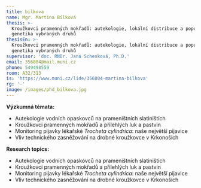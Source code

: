 ```yaml
---
title: bilkova
name: Mgr. Martina Bílková
thesis: >-
  Kroužkovci pramenných mokřadů: autekologie, lokální distribuce a populační 
  genetika vybraných druhů
thesisEn: >-
  Kroužkovci pramenných mokřadů: autekologie, lokální distribuce a populační 
  genetika vybraných druhů
supervisor: 'doc. RNDr. Jana Schenková, Ph.D.'
email: 356804@mail.muni.cz
phone: 549498559
room: A32/313
is: 'https://www.muni.cz/lide/356804-martina-bilkova'
rg: '-'
image: /images/phd_bilkova.jpg
---
```

<div class="cz">

**Výzkumná témata:**

* Autekologie vodních opaskovců na prameništních slatiništích
* Kroužkovci pramenných mokřadů a přilehlých luk a pastvin
* Monitoring pijavky lékařské _Trocheta cylindrica_: naše největší pijavice
* Vliv technického zasněžování na drobné kroužkovce v Krkonoších

</div>

<div class="en">

**Research topics:**

* Autekologie vodních opaskovců na prameništních slatiništích
* Kroužkovci pramenných mokřadů a přilehlých luk a pastvin
* Monitoring pijavky lékařské _Trocheta cylindrica_: naše největší pijavice
* Vliv technického zasněžování na drobné kroužkovce v Krkonoších

</div>
